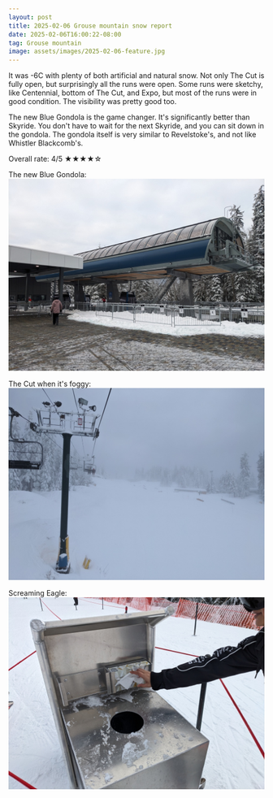 ```yaml
---
layout: post
title: 2025-02-06 Grouse mountain snow report
date: 2025-02-06T16:00:22-08:00
tag: Grouse mountain
image: assets/images/2025-02-06-feature.jpg
---
```


It was -6C with plenty of both artificial and natural snow. Not only The Cut is fully open, but surprisingly all the runs were open.
Some runs were sketchy, like Centennial, bottom of The Cut, and Expo, but most of the runs were in good condition. The visibility was pretty good too.

The new Blue Gondola is the game changer. It's significantly better than Skyride. You don't have to wait for the next Skyride, and you can sit down in the gondola. The gondola itself is very similar to Revelstoke's, and not like Whistler Blackcomb's.

Overall rate: 4/5 ★★★★☆

The new Blue Gondola:
![](/assets/images/2025-02-06-the-new-blue-gondola.jpg)

The Cut when it's foggy:
![](/assets/images/2025-02-06-the-cut-when-it-is-foggy.jpg)

Screaming Eagle:
![](/assets/images/2025-02-06-screaming-eagle.jpg)
